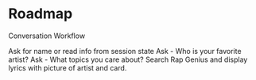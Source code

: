 # Roadmap

Conversation Workflow

Ask for name or read info from session state
Ask - Who is your favorite artist?
Ask - What topics you care about?
Search Rap Genius and display lyrics with picture of artist and card.
